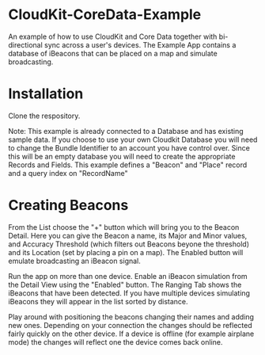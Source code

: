 # CloudKit-CoreData-Example
An example of how to use CloudKit and Core Data together with bi-directional sync across a user's devices. The Example App contains a database of iBeacons that can be placed on a map and simulate broadcasting.

# Installation
Clone the respository.

Note: This example is already connected to a Database and has existing sample data. If you choose to use your own Cloudkit Database you will need to change the Bundle Identifier to an account you have control over. Since this will be an empty database you will need to create the appropriate Records and Fields. This example defines a "Beacon" and "Place" record and a query index on "RecordName"

# Creating Beacons
From the List choose the "+" button which will bring you to the Beacon Detail. Here you can give the Beacon a name, its Major and Minor values, and Accuracy Threshold (which filters out Beacons beyone the threshold) and its Location (set by placing a pin on a map). The Enabled button will emulate broadcasting an iBeacon signal.

Run the app on more than one device. Enable an iBeacon simulation from the Detail View using the "Enabled" button. The Ranging Tab shows the iBeacons that have been detected. If you have multiple devices simulating iBeacons they will appear in the list sorted by distance.

Play around with positioning the beacons changing their names and adding new ones. Depending on your connection the changes should be reflected fairly quickly on the other device. If a device is offline (for example airplane mode) the changes will reflect one the device comes back online.



